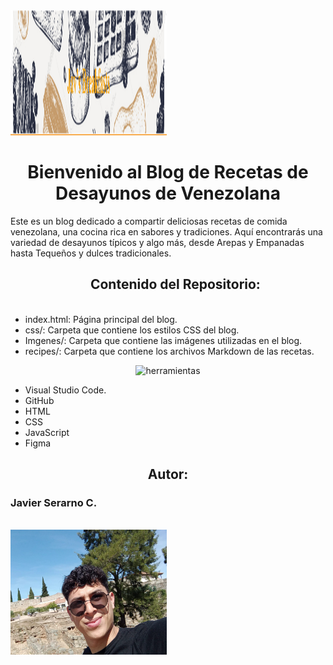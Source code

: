 <img src="/Imagenes/Header%20Blog.png" width="250" height="200">
<h1 align= center>Bienvenido al Blog de Recetas de Desayunos de Venezolana</h1>

<p>Este es un blog dedicado a compartir deliciosas recetas de comida venezolana, una cocina rica en sabores y tradiciones. Aquí encontrarás una variedad de desayunos típicos y algo más, desde Arepas y Empanadas hasta Tequeños y dulces tradicionales.</p>

<ul>
<h2 align= center>Contenido del Repositorio:</h2>
<br>
<li>index.html: Página principal del blog.</li>
<li>css/: Carpeta que contiene los estilos CSS del blog.</li>
<li>Imgenes/: Carpeta que contiene las imágenes utilizadas en el blog.</li>
<li>recipes/: Carpeta que contiene los archivos Markdown de las recetas.</li>
</ul>

<p align=center>
 <img src=https://github.com/JaviSeC/reservasjs/assets/132651136/65c7313c-429b-4f58-b43b-db86a9b5e6c2 alt=herramientas>
 </p>
<ul>
  <li>Visual Studio Code.</li>
  <li>GitHub</li>
  <li>HTML</li>
  <li>CSS</li>
  <li>JavaScript</li>
  <li>Figma</li>
</ul>

<h2 align=center>Autor:</h2>

<h3><strong align=center>Javier Serarno C.</strong></h3>
<br>
<img src="/Imagenes/javi.jpg" width="250" height="200">
